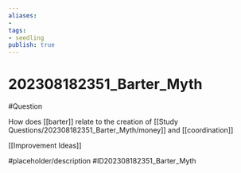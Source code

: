 ```yaml
---
aliases: 
- 
tags:
- seedling
publish: true
---
```


# 202308182351_Barter_Myth


#Question 

How does [[barter]] relate to the creation of [[Study Questions/202308182351_Barter_Myth/money]] and [[coordination]]

[[Improvement Ideas]]


#placeholder/description #ID202308182351_Barter_Myth
